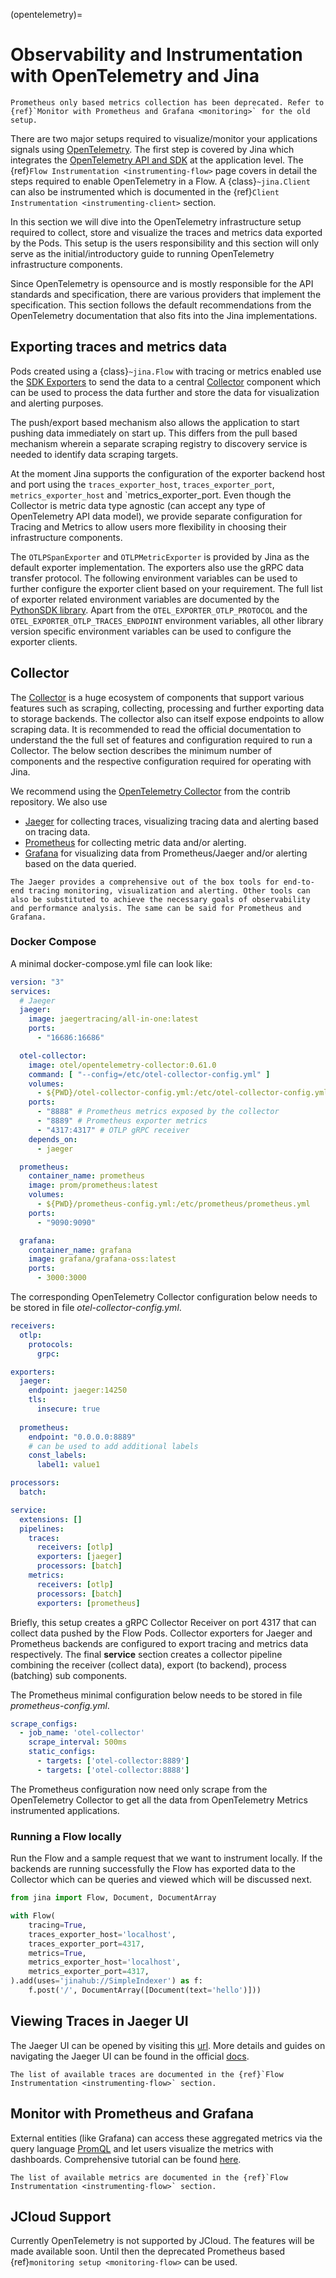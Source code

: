 (opentelemetry)=
# Observability and Instrumentation with OpenTelemetry and Jina

```{hint}
Prometheus only based metrics collection has been deprecated. Refer to {ref}`Monitor with Prometheus and Grafana <monitoring>` for the old setup.
```

There are two major setups required to visualize/monitor your applications signals using [OpenTelemetry](https://opentelemetry.io). The first step is covered by Jina which integrates the [OpenTelemetry API and SDK](https://opentelemetry-python.readthedocs.io/en/stable/api/index.html) at the application level. The {ref}`Flow Instrumentation <instrumenting-flow>` page covers in detail the steps required to enable OpenTelemetry in a Flow. A {class}`~jina.Client` can also be instrumented which is documented in the {ref}`Client Instrumentation <instrumenting-client>` section.

In this section we will dive into the OpenTelemetry infrastructure setup required to collect, store and visualize the traces and metrics data exported by the Pods. This setup is the users responsibility and this section will only serve as the initial/introductory guide to running OpenTelemetry infrastructure components. 

Since OpenTelemetry is opensource and is mostly responsible for the API standards and specification, there are various providers that implement the specification. This section follows the default recommendations from the OpenTelemetry documentation that also fits into the Jina implementations.

## Exporting traces and metrics data

Pods created using a {class}`~jina.Flow` with tracing or metrics enabled use the [SDK Exporters](https://opentelemetry.io/docs/instrumentation/python/exporters/) to send the data to a central [Collector](https://opentelemetry.io/docs/collector/) component which can be used to process the data further and store the data for visualization and alerting purposes. 

The push/export based mechanism also allows the application to start pushing data immediately on start up. This differs from the pull based mechanism wherein a separate scraping registry to discovery service is needed to identify data scraping targets.

At the moment Jina supports the configuration of the exporter backend host and port using the `traces_exporter_host`, `traces_exporter_port`, `metrics_exporter_host` and `metrics_exporter_port. Even though the Collector is metric data type agnostic (can accept any type of OpenTelemetry API data model), we provide separate configuration for Tracing and Metrics to allow users more flexibility in choosing their infrastructure components.

The `OTLPSpanExporter` and `OTLPMetricExporter` is provided by Jina as the default exporter implementation. The exporters also use the gRPC data transfer protocol. The following environment variables can be used to further configure the exporter client based on your requirement. The full list of exporter related environment variables are documented by the [PythonSDK library](https://opentelemetry-python.readthedocs.io/en/latest/exporter/otlp/otlp.html). Apart from the `OTEL_EXPORTER_OTLP_PROTOCOL` and the `OTEL_EXPORTER_OTLP_TRACES_ENDPOINT` environment variables, all other library version specific environment variables can be used to configure the exporter clients.


## Collector

The [Collector](https://opentelemetry.io/docs/collector/) is a huge ecosystem of components that support various features such as scraping, collecting, processing and further exporting data to storage backends. The collector also can itself expose endpoints to allow scraping data. It is recommended to read the official documentation to understand the the full set of features and configuration required to run a Collector. The below section describes the minimum number of components and the respective configuration required for operating with Jina.

We recommend using the [OpenTelemetry Collector](https://opentelemetry.io/docs/collector/) from the contrib repository. We also use
- [Jaeger](https://www.jaegertracing.io) for collecting traces, visualizing tracing data and alerting based on tracing data.
- [Prometheus](https://prometheus.io) for collecting metric data and/or alerting.
- [Grafana](https://grafana.com) for visualizing data from Prometheus/Jaeger and/or alerting based on the data queried.

```{hint}
The Jaeger provides a comprehensive out of the box tools for end-to-end tracing monitoring, visualization and alerting. Other tools can also be substituted to achieve the necessary goals of observability and performance analysis. The same can be said for Prometheus and Grafana.
```

### Docker Compose

A minimal docker-compose.yml file can look like:

```yaml
version: "3"
services:
  # Jaeger
  jaeger:
    image: jaegertracing/all-in-one:latest
    ports:
      - "16686:16686"

  otel-collector:
    image: otel/opentelemetry-collector:0.61.0
    command: [ "--config=/etc/otel-collector-config.yml" ]
    volumes:
      - ${PWD}/otel-collector-config.yml:/etc/otel-collector-config.yml
    ports:
      - "8888" # Prometheus metrics exposed by the collector
      - "8889" # Prometheus exporter metrics
      - "4317:4317" # OTLP gRPC receiver
    depends_on:
      - jaeger

  prometheus:
    container_name: prometheus
    image: prom/prometheus:latest
    volumes:
      - ${PWD}/prometheus-config.yml:/etc/prometheus/prometheus.yml
    ports:
      - "9090:9090"

  grafana:
    container_name: grafana
    image: grafana/grafana-oss:latest
    ports:
      - 3000:3000
```

The corresponding OpenTelemetry Collector configuration below needs to be stored in file *otel-collector-config.yml*.
```yaml
receivers:
  otlp:
    protocols:
      grpc:

exporters:
  jaeger:
    endpoint: jaeger:14250
    tls:
      insecure: true
  
  prometheus:
    endpoint: "0.0.0.0:8889"
    # can be used to add additional labels
    const_labels:
      label1: value1

processors:
  batch:

service:
  extensions: []
  pipelines:
    traces:
      receivers: [otlp]
      exporters: [jaeger]
      processors: [batch]
    metrics:
      receivers: [otlp]
      processors: [batch]
      exporters: [prometheus]
```

Briefly, this setup creates a gRPC Collector Receiver on port 4317 that can collect data pushed by the Flow Pods. Collector exporters for Jaeger and Prometheus backends are configured to export tracing and metrics data respectively. The final **service** section creates a collector pipeline combining the receiver (collect data), export (to backend), process (batching) sub components.

The Prometheus minimal configuration below needs to be stored in file *prometheus-config.yml*.
```yaml
scrape_configs:
  - job_name: 'otel-collector'
    scrape_interval: 500ms
    static_configs:
      - targets: ['otel-collector:8889']
      - targets: ['otel-collector:8888']
```

The Prometheus configuration now need only scrape from the OpenTelemetry Collector to get all the data from OpenTelemetry Metrics instrumented applications.


### Running a Flow locally

Run the Flow and a sample request that we want to instrument locally. If the backends are running successfully the Flow has exported data to the Collector which can be queries and viewed which will be discussed next.

```python
from jina import Flow, Document, DocumentArray

with Flow(
    tracing=True,
    traces_exporter_host='localhost',
    traces_exporter_port=4317,
    metrics=True,
    metrics_exporter_host='localhost',
    metrics_exporter_port=4317,
).add(uses='jinahub://SimpleIndexer') as f:
    f.post('/', DocumentArray([Document(text='hello')]))
```

## Viewing Traces in Jaeger UI

The Jaeger UI can be opened by visiting this [url](http://localhost:16686). More details and guides on navigating the Jaeger UI can be found in the official [docs](https://www.jaegertracing.io/docs/1.38/external-guides/#using-jaeger).

```{hint}
The list of available traces are documented in the {ref}`Flow Instrumentation <instrumenting-flow>` section.
```

## Monitor with Prometheus and Grafana

External entities (like Grafana) can access these aggregated metrics via the query language [PromQL](https://prometheus.io/docs/prometheus/latest/querying/basics/) and let users visualize the metrics with dashboards. Comprehensive tutorial can be found [here](https://prometheus.io/docs/visualization/grafana/).

```{hint}
The list of available metrics are documented in the {ref}`Flow Instrumentation <instrumenting-flow>` section.
```

## JCloud Support

Currently OpenTelemetry is not supported by JCloud. The features will be made available soon. Until then the deprecated Prometheus based {ref}`monitoring setup <monitoring-flow>` can be used.
